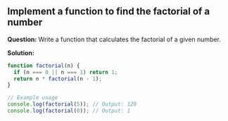 ## Implement a function to find the factorial of a number

**Question:** Write a function that calculates the factorial of a given number.

**Solution:**
```javascript
function factorial(n) {
  if (n === 0 || n === 1) return 1;
  return n * factorial(n - 1);
}

// Example usage
console.log(factorial(5)); // Output: 120
console.log(factorial(0)); // Output: 1

